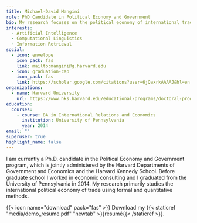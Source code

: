 ```yaml
---
title: Michael-David Mangini
role: PhD Candidate in Political Economy and Government
bio: My research focuses on the political economy of international trade.
interests:
  - Artificial Intelligence
  - Computational Linguistics
  - Information Retrieval
social:
  - icon: envelope
    icon_pack: fas
    link: mailto:mangini@g.harvard.edu
  - icon: graduation-cap
    icon_pack: fas
    link: https://scholar.google.com/citations?user=6jQaxrkAAAAJ&hl=en
organizations:
  - name: Harvard University
    url: https://www.hks.harvard.edu/educational-programs/doctoral-programs/phd-political-economy-government
education:
  courses:
    - course: BA in International Relations and Economics
      institution: University of Pennsylvania
      year: 2014
email: ""
superuser: true
highlight_name: false
---
```

I am currently a Ph.D. candidate in the Political Economy and Government program, which is jointly administered by the Harvard Departments of Government and Economics and the Harvard Kennedy School. Before graduate school I worked in economic consulting and I graduated from the University of Pennsylvania in 2014. My research primarily studies the international political economy of trade using formal and quantitative methods.

{{< icon name="download" pack="fas" >}} Download my {{< staticref "media/demo_resume.pdf" "newtab" >}}resumé{{< /staticref >}}.
